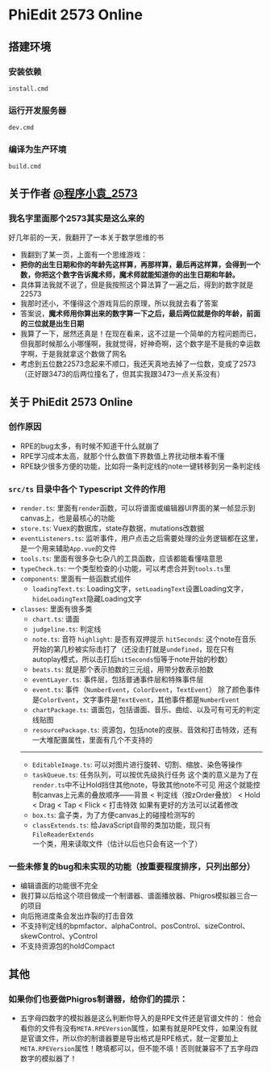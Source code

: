 # PhiEdit 2573 Online

## 搭建环境

### 安装依赖

`install.cmd`

### 运行开发服务器

`dev.cmd`

### 编译为生产环境

`build.cmd`

## 关于作者 [@程序小袁_2573](https://space.bilibili.com/522248560)  

### 我名字里面那个2573其实是这么来的
好几年前的一天，我翻开了一本关于数学思维的书
- 我翻到了某一页，上面有一个思维游戏：
- **把你的出生日期和你的年龄先这样算，再那样算，最后再这样算，会得到一个数，你把这个数字告诉魔术师，魔术师就能知道你的出生日期和年龄。**
- 具体算法我就不说了，但是我按照这个算法算了一遍之后，得到的数字就是22573
- 我那时还小，不懂得这个游戏背后的原理，所以我就去看了答案
- 答案说，**魔术师用你算出来的数字算一下之后，最后两位就是你的年龄，前面的三位就是出生日期**
- 我算了一下，居然还真是！在现在看来，这不过是一个简单的方程问题而已，但我那时候那么小哪懂啊，我就觉得，好神奇啊，这个数字是不是我的幸运数字啊，于是我就拿这个数做了网名
- 考虑到五位数22573念起来不顺口，我还天真地去掉了一位数，变成了2573（正好跟3473的后两位撞名了，但其实我跟3473一点关系没有）

## 关于 PhiEdit 2573 Online

### 创作原因
- RPE的bug太多，有时候不知道干什么就崩了
- RPE学习成本太高，就那个什么数值下界数值上界扰动根本看不懂
- RPE缺少很多方便的功能，比如将一条判定线的note一键转移到另一条判定线

### `src/ts` 目录中各个 Typescript 文件的作用

- `render.ts`: 里面有`render`函数，可以将谱面或编辑器UI界面的某一帧显示到canvas上，也是最核心的功能
- `store.ts`: Vuex的数据库，state存数据，mutations改数据
- `eventListeners.ts`: 监听事件，用户点击之后需要处理的业务逻辑都在这里，是一个用来辅助`App.vue`的文件
- `tools.ts`: 里面有很多杂七杂八的工具函数，应该都能看懂啥意思
- `typeCheck.ts`: 一个类型检查的小功能，可以考虑合并到`tools.ts`里
- `components`: 里面有一些函数式组件
    - `loadingText.ts`: Loading文字，`setLoadingText`设置Loading文字，`hideLoadingText`隐藏Loading文字
- `classes`: 里面有很多类
    - `chart.ts`: 谱面
    - `judgeline.ts`: 判定线
    - `note.ts`: 音符
      `highlight`: 是否有双押提示
      `hitSeconds`: 这个note在音乐开始的第几秒被实际击打了（还没击打就是`undefined`，现在只有autoplay模式，所以击打后`hitSeconds`恒等于note开始的秒数）
    - `beats.ts`: 就是那个表示拍数的三元组，用带分数表示拍数
    - `eventLayer.ts`: 事件层，包括普通事件层和特殊事件层
    - `event.ts`: 事件（`NumberEvent`，`ColorEvent`，`TextEvent`）
      除了颜色事件是`ColorEvent`，文字事件是`TextEvent`，其他事件都是`NumberEvent`
    - `chartPackage.ts`: 谱面包，包括谱面、音乐、曲绘、以及可有可无的判定线贴图
    - `resourcePackage.ts`: 资源包，包括note的皮肤、音效和打击特效，还有一大堆配置属性，里面有几个不支持的
    ---
    - `EditableImage.ts`: 可以对图片进行旋转、切割、缩放、染色等操作
    - `taskQueue.ts`: 任务队列，可以按优先级执行任务
      这个类的意义是为了在`render.ts`中不让Hold挡住其他note，导致其他note不可见
      用这个就能控制canvas上元素的叠放顺序——背景 < 判定线（按zOrder叠放） < Hold < Drag < Tap < Flick < 打击特效
      如果有更好的方法可以试着修改
    - `box.ts`: 盒子类，为了方便canvas上的碰撞检测写的
    - `classExtends.ts`: 给JavaScript自带的类加功能，现只有`FileReaderExtends`一个类，用来读取文件（估计以后也只会有这一个了）

### 一些未修复的bug和未实现的功能（按重要程度排序，只列出部分）
- 编辑谱面的功能很不完全
- 我打算以后给这个项目做成一个制谱器、谱面播放器、Phigros模拟器三合一的项目
- 向后拖进度条会发出炸裂的打击音效
- 不支持判定线的bpmfactor、alphaControl、posControl、sizeControl、skewControl、yControl
- 不支持资源包的holdCompact

## 其他

### 如果你们也要做Phigros制谱器，给你们的提示：
- 五字母四数字的模拟器是这么判断你导入的是RPE文件还是官谱文件的：
  他会看你的文件有没有`META.RPEVersion`属性，如果有就是RPE文件，如果没有就是官谱文件，所以你的制谱器要是导出格式是RPE格式，就一定要加上`META.RPEVersion`属性！瞎填都可以，但不能不填！否则就兼容不了五字母四数字的模拟器了！
  